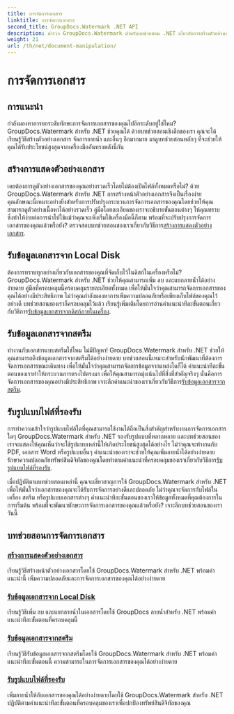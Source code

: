 ```yaml
---
title: การจัดการเอกสาร
linktitle: การจัดการเอกสาร
second_title: GroupDocs.Watermark .NET API
description: สำรวจ GroupDocs.Watermark สำหรับบทช่วยสอน .NET เกี่ยวกับการสร้างตัวอย่างเอกสารและการจัดการลายน้ำ ปรับปรุงความปลอดภัยและการจัดการเอกสาร
weight: 21
url: /th/net/document-manipulation/
---
```


# การจัดการเอกสาร

## การแนะนำ

กำลังมองหาการยกระดับทักษะการจัดการเอกสารของคุณไปอีกระดับอยู่ใช่ไหม? GroupDocs.Watermark สำหรับ .NET ช่วยคุณได้ ด้วยบทช่วยสอนเชิงลึกของเรา คุณจะได้เรียนรู้วิธีสร้างตัวอย่างเอกสาร จัดการลายน้ำ และอื่นๆ อีกมากมาย มาดูบทช่วยสอนหลักๆ ที่จะช่วยให้คุณได้รับประโยชน์สูงสุดจากเครื่องมืออันทรงพลังนี้กัน


## สร้างการแสดงตัวอย่างเอกสาร
 เคยต้องการดูตัวอย่างเอกสารของคุณอย่างรวดเร็วโดยไม่ต้องเปิดไฟล์ทั้งหมดหรือไม่? ด้วย GroupDocs.Watermark สำหรับ .NET การสร้างหน้าตัวอย่างเอกสารจึงเป็นเรื่องง่าย คุณลักษณะนี้เหมาะอย่างยิ่งสำหรับการปรับปรุงกระบวนการจัดการเอกสารของคุณโดยช่วยให้คุณสามารถดูตัวอย่างเนื้อหาได้อย่างรวดเร็ว คู่มือโดยละเอียดของเราจะอธิบายขั้นตอนต่างๆ ให้คุณทราบ ซึ่งทำให้ง่ายต่อการนำไปใช้แม้ว่าคุณจะเพิ่งเริ่มใช้เครื่องมือนี้ก็ตาม พร้อมที่จะปรับปรุงการจัดการเอกสารของคุณแล้วหรือยัง? ตรวจสอบบทช่วยสอนของเราเกี่ยวกับวิธีการ[สร้างการแสดงตัวอย่างเอกสาร](./generate-document-preview/).

## รับข้อมูลเอกสารจาก Local Disk
ต้องการทราบทุกอย่างเกี่ยวกับเอกสารของคุณที่จัดเก็บไว้ในดิสก์ในเครื่องหรือไม่? GroupDocs.Watermark สำหรับ .NET ช่วยให้คุณสามารถเพิ่ม ลบ และแยกลายน้ำได้อย่างง่ายดาย คู่มือที่ครอบคลุมนี้ครอบคลุมรายละเอียดทั้งหมด เพื่อให้มั่นใจว่าคุณสามารถจัดการเอกสารของคุณได้อย่างมีประสิทธิภาพ ไม่ว่าคุณกำลังมองหาการเพิ่มความปลอดภัยหรือเพียงเก็บไฟล์ของคุณไว้อย่างดี บทช่วยสอนของเราก็ครอบคลุมไว้แล้ว เรียนรู้เพิ่มเติมโดยการอ่านคำแนะนำทีละขั้นตอนเกี่ยวกับวิธีการ[รับข้อมูลเอกสารจากดิสก์ภายในเครื่อง](./get-document-info-local-disk/).

## รับข้อมูลเอกสารจากสตรีม
 ทำงานกับเอกสารแบบสตรีมใช่ไหม ไม่มีปัญหา! GroupDocs.Watermark สำหรับ .NET ช่วยให้คุณสามารถดึงข้อมูลเอกสารจากสตรีมได้อย่างง่ายดาย บทช่วยสอนนี้เหมาะสำหรับนักพัฒนาที่ต้องการจัดการเอกสารขณะเดินทาง เพื่อให้มั่นใจว่าคุณสามารถจัดการข้อมูลจากแหล่งใดก็ได้ คำแนะนำทีละขั้นตอนของเราทำให้กระบวนการตรงไปตรงมา เพื่อให้คุณสามารถมุ่งเน้นไปที่สิ่งที่สำคัญจริงๆ นั่นคือการจัดการเอกสารของคุณอย่างมีประสิทธิภาพ เจาะลึกคำแนะนำของเราเกี่ยวกับวิธีการ[รับข้อมูลเอกสารจากสตรีม](./get-document-info-stream/).

## รับรูปแบบไฟล์ที่รองรับ
 การทำความเข้าใจว่ารูปแบบไฟล์ใดที่คุณสามารถใช้งานได้ถือเป็นสิ่งสำคัญสำหรับงานการจัดการเอกสารใดๆ GroupDocs.Watermark สำหรับ .NET รองรับรูปแบบที่หลากหลาย และบทช่วยสอนของเราจะแสดงให้คุณเห็นว่าจะใช้รูปแบบเหล่านี้ให้เกิดประโยชน์สูงสุดได้อย่างไร ไม่ว่าคุณจะทำงานกับ PDF, เอกสาร Word หรือรูปแบบอื่นๆ คำแนะนำของเราจะช่วยให้คุณเพิ่มลายน้ำได้อย่างง่ายดาย รักษาความปลอดภัยทรัพย์สินดิจิทัลของคุณโดยทำตามคำแนะนำที่ครอบคลุมของเราเกี่ยวกับวิธีการ[รับรูปแบบไฟล์ที่รองรับ](./get-supported-file-formats/).

เมื่อปฏิบัติตามบทช่วยสอนเหล่านี้ คุณจะเชี่ยวชาญการใช้ GroupDocs.Watermark สำหรับ .NET เพื่อให้มั่นใจว่าเอกสารของคุณจะได้รับการจัดการอย่างดีและปลอดภัย ไม่ว่าคุณจะจัดการกับไฟล์ในเครื่อง สตรีม หรือรูปแบบเอกสารต่างๆ คำแนะนำทีละขั้นตอนของเราให้ข้อมูลทั้งหมดที่คุณต้องการในการเริ่มต้น พร้อมที่จะพัฒนาทักษะการจัดการเอกสารของคุณแล้วหรือยัง? เจาะลึกบทช่วยสอนของเราวันนี้
## บทช่วยสอนการจัดการเอกสาร
### [สร้างการแสดงตัวอย่างเอกสาร](./generate-document-preview/)
เรียนรู้วิธีสร้างหน้าตัวอย่างเอกสารโดยใช้ GroupDocs.Watermark สำหรับ .NET พร้อมคำแนะนำนี้ เพิ่มความปลอดภัยและการจัดการเอกสารของคุณได้อย่างง่ายดาย
### [รับข้อมูลเอกสารจาก Local Disk](./get-document-info-local-disk/)
เรียนรู้วิธีเพิ่ม ลบ และแยกลายน้ำในเอกสารโดยใช้ GroupDocs ลายน้ำสำหรับ .NET พร้อมคำแนะนำทีละขั้นตอนที่ครอบคลุมนี้
### [รับข้อมูลเอกสารจากสตรีม](./get-document-info-stream/)
เรียนรู้วิธีรับข้อมูลเอกสารจากสตรีมโดยใช้ GroupDocs.Watermark สำหรับ .NET พร้อมคำแนะนำทีละขั้นตอนนี้ ความสามารถในการจัดการเอกสารของคุณได้อย่างง่ายดาย
### [รับรูปแบบไฟล์ที่รองรับ](./get-supported-file-formats/)
เพิ่มลายน้ำให้กับเอกสารของคุณได้อย่างง่ายดายโดยใช้ GroupDocs.Watermark สำหรับ .NET ปฏิบัติตามคำแนะนำทีละขั้นตอนที่ครอบคลุมของเราเพื่อปกป้องทรัพย์สินดิจิทัลของคุณ